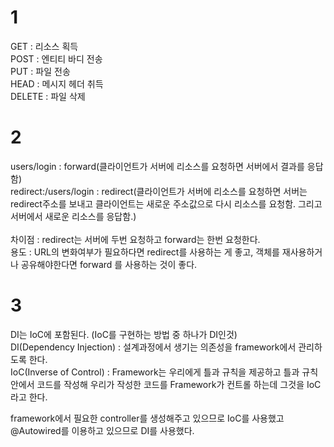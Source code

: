 # 1
GET : 리소스 획득<br/>
POST : 엔티티 바디 전송<br/>
PUT : 파일 전송<br/>
HEAD : 메시지 헤더 취득<br/>
DELETE : 파일 삭제<br/>

# 2
users/login : forward(클라이언트가 서버에 리소스를 요청하면 서버에서 결과를 응답함)<br/>
redirect:/users/login : redirect(클라이언트가 서버에 리소스를 요청하면 서버는 redirect주소를 보내고 클라이언트는 새로운 주소값으로 다시 리소스를 요청함.
그리고 서버에서 새로운 리소스를 응답함.)<br/><br/>
차이점 : redirect는 서버에 두번 요청하고 forward는 한번 요청한다.<br/>
용도 : URL의 변화여부가 필요하다면 redirect를 사용하는 게 좋고, 
      객체를 재사용하거나 공유해야한다면 forward 를 사용하는 것이 좋다.
# 3
DI는 IoC에 포함된다. (IoC를 구현하는 방법 중 하나가 DI인것)<br/>
DI(Dependency Injection) : 설계과정에서 생기는 의존성을 framework에서 관리하도록 한다.<br/>
IoC(Inverse of Control) : Framework는 우리에게 틀과 규칙을 제공하고 틀과 규칙 안에서 코드를 작성해 우리가 작성한 코드를 Framework가 컨트롤 하는데 그것을 IoC라고 한다.<br/>

framework에서 필요한 controller를 생성해주고 있으므로 IoC를 사용했고
@Autowired를 이용하고 있으므로 DI를 사용했다.

